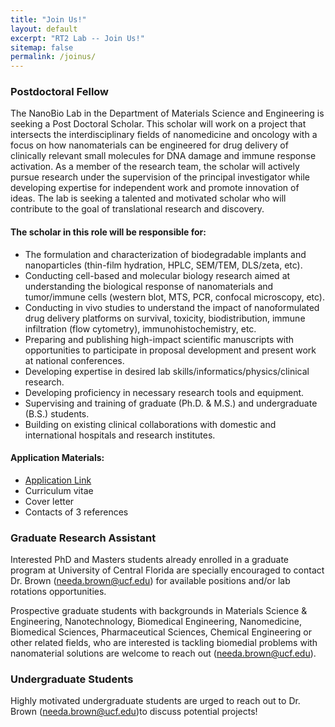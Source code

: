 ```yaml
---
title: "Join Us!"
layout: default
excerpt: "RT2 Lab -- Join Us!"
sitemap: false
permalink: /joinus/
---
```


### Postdoctoral Fellow

The NanoBio Lab in the Department of Materials Science and Engineering is seeking a Post Doctoral Scholar. This scholar will work on a project that intersects the interdisciplinary fields of nanomedicine and oncology with a focus on how nanomaterials can be engineered for drug delivery of clinically relevant small molecules for DNA damage and immune response activation. As a member of the research team, the scholar will actively pursue research under the supervision of the principal investigator while developing expertise for independent work and promote innovation of ideas. The lab is seeking a talented and motivated scholar who will contribute to the goal of translational research and discovery.

#### The scholar in this role will be responsible for:
- The formulation and characterization of biodegradable implants and nanoparticles (thin-film hydration, HPLC, SEM/TEM, DLS/zeta, etc).
- Conducting cell-based and molecular biology research aimed at understanding the biological response of nanomaterials and tumor/immune cells (western blot, MTS, PCR, confocal microscopy, etc).
- Conducting in vivo studies to understand the impact of nanoformulated drug delivery platforms on survival, toxicity, biodistribution, immune infiltration (flow cytometry), immunohistochemistry, etc.
- Preparing and publishing high-impact scientific manuscripts with opportunities to participate in proposal development and present work at national conferences.
- Developing expertise in desired lab skills/informatics/physics/clinical research.
- Developing proficiency in necessary research tools and equipment.
- Supervising and training of graduate (Ph.D. & M.S.) and undergraduate (B.S.) students.
- Building on existing clinical collaborations with domestic and international hospitals and research institutes.

#### Application Materials:
- [Application Link](https://ucf.wd1.myworkdayjobs.com/careers/job/Orlando-FL-Main-Campus/Post-Doctoral-Scholar_R108899)
- Curriculum vitae
- Cover letter
- Contacts of 3 references

### Graduate Research Assistant

Interested PhD and Masters students already enrolled in a graduate program at University of Central Florida are specially encouraged to contact Dr. Brown  (<needa.brown@ucf.edu>) for available positions and/or lab rotations opportunities.

Prospective graduate students with backgrounds in Materials Science & Engineering, Nanotechnology, Biomedical Engineering, Nanomedicine, Biomedical Sciences, Pharmaceutical Sciences, Chemical Engineering or other related fields, who are interested is tackling biomedial problems with nanomaterial solutions are welcome to reach out (<needa.brown@ucf.edu>).

### Undergraduate Students

Highly motivated undergraduate students are urged to reach out to Dr. Brown (<needa.brown@ucf.edu>)to discuss potential projects!
